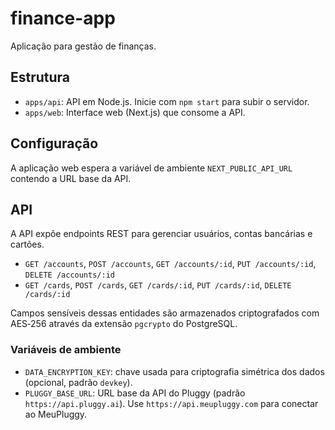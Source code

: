 # finance-app
Aplicação para gestão de finanças.

## Estrutura

- `apps/api`: API em Node.js. Inicie com `npm start` para subir o servidor.
- `apps/web`: Interface web (Next.js) que consome a API.

## Configuração

A aplicação web espera a variável de ambiente `NEXT_PUBLIC_API_URL` contendo a URL base da API.

## API

A API expõe endpoints REST para gerenciar usuários, contas bancárias e cartões.

- `GET /accounts`, `POST /accounts`, `GET /accounts/:id`, `PUT /accounts/:id`, `DELETE /accounts/:id`
- `GET /cards`, `POST /cards`, `GET /cards/:id`, `PUT /cards/:id`, `DELETE /cards/:id`

Campos sensíveis dessas entidades são armazenados criptografados com AES‑256 através da extensão `pgcrypto` do PostgreSQL.

### Variáveis de ambiente

- `DATA_ENCRYPTION_KEY`: chave usada para criptografia simétrica dos dados (opcional, padrão `devkey`).
- `PLUGGY_BASE_URL`: URL base da API do Pluggy (padrão `https://api.pluggy.ai`).
  Use `https://api.meupluggy.com` para conectar ao MeuPluggy.
